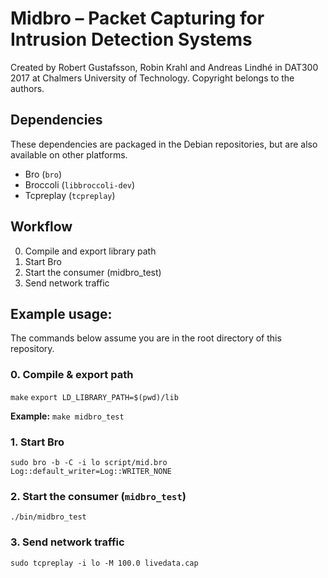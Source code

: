 # Midbro – Packet Capturing for Intrusion Detection Systems

Created by Robert Gustafsson, Robin Krahl and Andreas Lindhé in DAT300 2017 at
Chalmers University of Technology. Copyright belongs to the authors.

## Dependencies

These dependencies are packaged in the Debian repositories, but are also
available on other platforms.

* Bro (`bro`)
* Broccoli (`libbroccoli-dev`)
* Tcpreplay (`tcpreplay`)

## Workflow

0. Compile and export library path
1. Start Bro
2. Start the consumer (midbro_test)
3. Send network traffic


## Example usage:

The commands below assume you are in the root directory of this repository.

### 0. Compile & export path

`make`
`export LD_LIBRARY_PATH=$(pwd)/lib`

**Example:** `make midbro_test`

### 1. Start Bro

`sudo bro -b -C -i lo script/mid.bro Log::default_writer=Log::WRITER_NONE`

### 2. Start the consumer (`midbro_test`)

`./bin/midbro_test`

### 3. Send network traffic

`sudo tcpreplay -i lo -M 100.0 livedata.cap`
